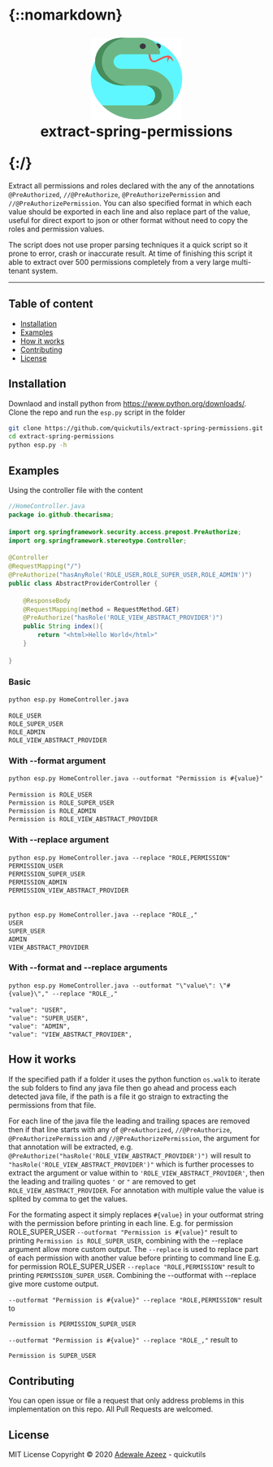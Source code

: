 
# {::nomarkdown}<p style="text-align: center;" align="center"><img src="https://github.com/quickutils/quickutils.github.io/blob/master/images/esp-512.png?raw=true" alt="extract-spring-permissions" style="width:180px;height:160px;" width="180" height="160" /><br />extract-spring-permissions</p>{:/}

Extract all permissions and roles declared with the any of the annotations `@PreAuthorized`, `//@PreAuthorize`, `@PreAuthorizePermission` and `//@PreAuthorizePermission`. You can also specified format in which each value should be exported in each line and also replace part of the value, useful for direct export to json or other format without need to copy the roles and permission values.

The script does not use proper parsing techniques it a quick script so it prone to error, crash or inaccurate result. At time of finishing this script it able to extract over 500 permissions completely from a very large multi-tenant system.

___

## Table of content
- [Installation](#installation)
- [Examples](#examples)
- [How it works](#how-it-works)
- [Contributing](#contributing)
- [License](#license)

## Installation

Downlaod and install python from https://www.python.org/downloads/. Clone the repo and run the `esp.py` script in the folder

```bash
git clone https://github.com/quickutils/extract-spring-permissions.git
cd extract-spring-permissions
python esp.py -h
```

## Examples

Using the controller file with the content

```java
//HomeController.java
package io.github.thecarisma;

import org.springframework.security.access.prepost.PreAuthorize;
import org.springframework.stereotype.Controller;

@Controller
@RequestMapping("/")
@PreAuthorize("hasAnyRole('ROLE_USER,ROLE_SUPER_USER,ROLE_ADMIN')")
public class AbstractProviderController {
    	
    @ResponseBody
    @RequestMapping(method = RequestMethod.GET)
    @PreAuthorize("hasRole('ROLE_VIEW_ABSTRACT_PROVIDER')")
    public String index(){
		return "<html>Hello World</html>"
	}

}

```

### Basic

```
python esp.py HomeController.java

ROLE_USER
ROLE_SUPER_USER
ROLE_ADMIN
ROLE_VIEW_ABSTRACT_PROVIDER
```

### With --format argument

```
python esp.py HomeController.java --outformat "Permission is #{value}"

Permission is ROLE_USER
Permission is ROLE_SUPER_USER
Permission is ROLE_ADMIN
Permission is ROLE_VIEW_ABSTRACT_PROVIDER
```

### With --replace argument

```
python esp.py HomeController.java --replace "ROLE,PERMISSION"
PERMISSION_USER
PERMISSION_SUPER_USER
PERMISSION_ADMIN
PERMISSION_VIEW_ABSTRACT_PROVIDER


python esp.py HomeController.java --replace "ROLE_,"
USER
SUPER_USER
ADMIN
VIEW_ABSTRACT_PROVIDER
```

### With --format and --replace arguments

```
python esp.py HomeController.java --outformat "\"value\": \"#{value}\"," --replace "ROLE_,"

"value": "USER",
"value": "SUPER_USER",
"value": "ADMIN",
"value": "VIEW_ABSTRACT_PROVIDER",
```

## How it works

If the specified path if a folder it uses the python function `os.walk` to iterate the sub folders to find any java file then go ahead and process each detected java file, if the path is a file it go straign to extracting the permissions from that file. 

For each line of the java file the leading and trailing spaces are removed then if that line starts with any of `@PreAuthorized`, `//@PreAuthorize`, `@PreAuthorizePermission` and `//@PreAuthorizePermission`, the argument for that annotation will be extracted, e.g. `@PreAuthorize("hasRole('ROLE_VIEW_ABSTRACT_PROVIDER')")` will result to `"hasRole('ROLE_VIEW_ABSTRACT_PROVIDER')"` which is further processes to extract the argument or value within to `'ROLE_VIEW_ABSTRACT_PROVIDER'`, then the leading and trailing quotes `'` or `"` are removed to get `ROLE_VIEW_ABSTRACT_PROVIDER`. For annotation with multiple value the value is splited by comma to get the values.

For the formating aspect it simply replaces `#{value}` in your outformat string with the permission before printing in each line. E.g. for permission ROLE_SUPER_USER `--outformat "Permission is #{value}"` result to printing `Permission is ROLE_SUPER_USER`, combining with the --replace argument allow more custom output. The `--replace` is used to replace part of each permission with another value before printing to command line E.g. for permission ROLE_SUPER_USER `--replace "ROLE,PERMISSION"` result to printing `PERMISSION_SUPER_USER`. Combining the --outformat with --replace give more custome output. 

`--outformat "Permission is #{value}" --replace "ROLE,PERMISSION"` result to 

```bash
Permission is PERMISSION_SUPER_USER
```

`--outformat "Permission is #{value}" --replace "ROLE_,"` result to 

```bash
Permission is SUPER_USER
```

## Contributing

You can open issue or file a request that only address problems in this implementation on this repo. All Pull Requests are welcomed.

## License

MIT License Copyright © 2020 [Adewale Azeez](https://twitter.com/iamthecarisma) - quickutils
